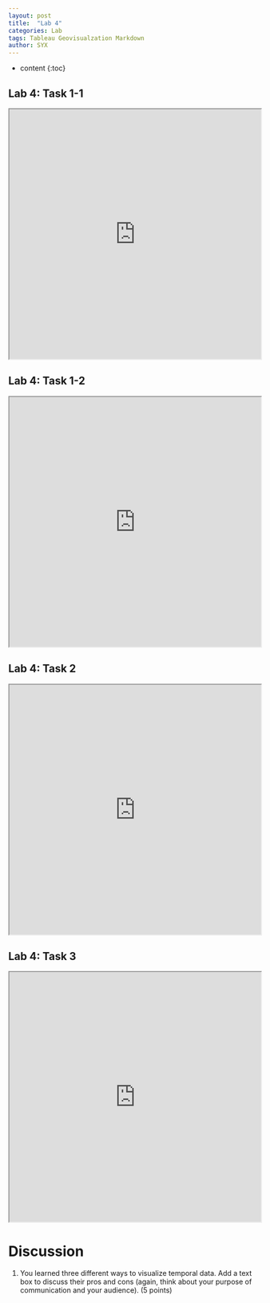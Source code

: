 ```yaml
---
layout: post
title:  "Lab 4"
categories: Lab
tags: Tableau Geovisualzation Markdown
author: SYX
---
```


* content
{:toc}

## Lab 4: Task 1-1
<iframe src="https://public.tableau.com/views/Lab4_137/Task1-1?:showVizHome=no&:embed=true" width="100%" height="500"></iframe>






## Lab 4: Task 1-2
<iframe src="https://public.tableau.com/views/Lab4_137/Task1-2?:showVizHome=no&:embed=true" width="100%" height="500"></iframe>

## Lab 4: Task 2
<iframe src="https://public.tableau.com/views/Lab4_137/Task2?:showVizHome=no&:embed=true" width="100%" height="500"></iframe>

## Lab 4: Task 3
<iframe src="https://public.tableau.com/views/Lab4_137/Task3?:showVizHome=no&:embed=true" width="100%" height="500"></iframe>




# Discussion
1. You learned three different ways to visualize temporal data. Add a text box to discuss their pros
and cons (again, think about your purpose of communication and your audience). (5 points)

 

